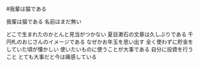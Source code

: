 #我輩は猫である

我輩は猫である
名前はまだ無い

どこで生まれたのかとんと見当がつかない
夏目漱石の文章は久しぶりである
千円札のおじさんのイメージである
なぜかお年玉を思い出す
全く使わずに貯金をしていた頃が懐かしい
使いたいものに使うことが大事である
自分に投資を行うこと
とても大事だと今は痛感している

